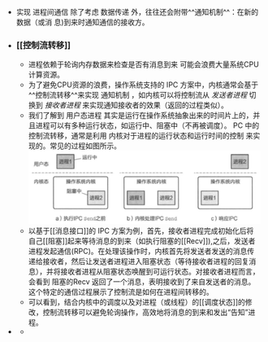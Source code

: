 - 实现 进程间通信 除了考虑 数据传递 外，往往还会附带^^通知机制^^：在新的数据（或消
  息)到来时通知通信的接收方。
- ### [[控制流转移]]
	- 进程依赖于轮询内存数据来检查是否有消息到来 可能会浪费大量系统CPU计算资源。
	- 为了避免CPU资源的浪费，操作系统支持的 IPC 方案中，内核通常会基于^^控制流转移^^来实现 通知机制 ，如内核可以将控制流从 *发送者进程* 切换到 *接收者进程* 来实现通知接收者的效果（返回的过程类似）。
	- 我们了解到 用户态进程 其实是运行在操作系统抽象出来的时间片上的，并且进程可以有多种运行状态，如运行中、阻塞中（不再被调度）。
	  PC 中的控制流转移，通常是利用 内核对于进程的运行状态和运行时间的控制 来实现的。常见的过程如图所示。
	  ![image.png](../assets/image_1710140123641_0.png)
	- 以基于[[消息接口]]的 IPC 方案为例，首先，接收者进程完成初始化后将自己[[阻塞]]起来等待消息的到来（如执行阻塞的[[Recv]]),之后，发送者进程发起通信(RPC)。在处理该操作时，内核首先将发送者发送的消息传递给接收者，然后让发送者进程进入阻塞状态（等待接收者进程的回复消息），并将接收者进程从阻塞状态唤醒到可运行状态。对接收者进程而言，会看到 阻塞的Recv 返回了一个消息，表明接收到了来自发送者的消息。
	  这个特定的通信过程展示了控制流是如何在进程间转移的。
	- 可以看到，结合内核中的调度以及对进程（或线程）的[[调度状态]]的修改，控制流转移可以避免轮询操作，高效地将消息的到来和发出“告知”进程。
-
	-